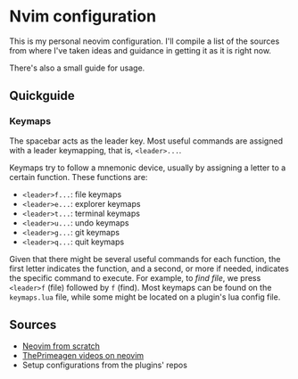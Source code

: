 # Nvim configuration

This is my personal neovim configuration. I'll compile a list of the sources from where
I've taken ideas and guidance in getting it as it is right now.

There's also a small guide for usage.

## Quickguide

### Keymaps

The spacebar acts as the leader key. Most useful commands are assigned with a leader
keymapping, that is, `<leader>...`.

Keymaps try to follow a mnemonic device, usually by assigning a letter to a certain
function. These functions are:

- `<leader>f...`: file keymaps
- `<leader>e...`: explorer keymaps
- `<leader>t...`: terminal keymaps 
- `<leader>u...`: undo keymaps
- `<leader>g...`: git keymaps
- `<leader>q...`: quit keymaps

Given that there might be several useful commands for each function, the first letter
indicates the function, and a second, or more if needed, indicates
the specific command to execute. For example, to *find file*, we press `<leader>f` (file)
followed by `f` (find). Most keymaps can be found on the `keymaps.lua` file, while
some might be located on a plugin's lua config file.

## Sources

- [Neovim from scratch](https://github.com/LunarVim/Neovim-from-scratch)
- [ThePrimeagen videos on neovim](https://www.youtube.com/@ThePrimeagen/videos)
- Setup configurations from the plugins' repos
